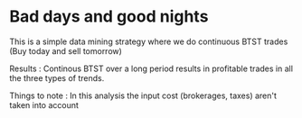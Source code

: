 # Bad days and good nights
This is a simple data mining strategy where we do continuous BTST trades (Buy today and sell tomorrow)

Results : Continous BTST over a long period results in profitable trades in all the three types of trends.

Things to note : In this analysis the input cost (brokerages, taxes) aren't taken into account 
